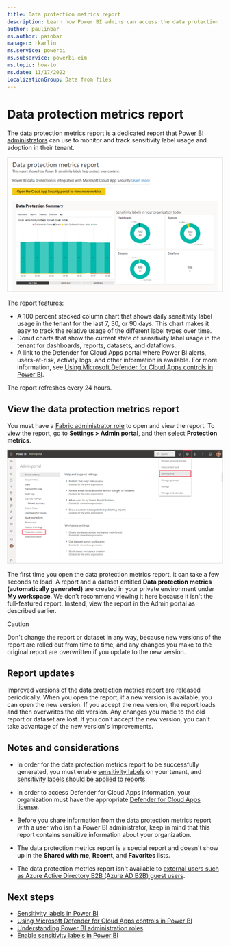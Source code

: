 ```yaml
---
title: Data protection metrics report
description: Learn how Power BI admins can access the data protection metrics report in the Admin portal to view sensitivity label usage.
author: paulinbar
ms.author: painbar
manager: rkarlin
ms.service: powerbi
ms.subservice: powerbi-eim
ms.topic: how-to
ms.date: 11/17/2022
LocalizationGroup: Data from files
---
```

# Data protection metrics report

The data protection metrics report is a dedicated report that [Power BI administrators](../admin/service-admin-role.md) can use to monitor and track sensitivity label usage and adoption in their tenant.

![Screenshot of a Power Bi data protection metrics report showing column and donut charts.](./media/service-security-data-protection-metrics-report/protection-metrics-seven-days-1.png)

The report features:

* A 100 percent stacked column chart that shows daily sensitivity label usage in the tenant for the last 7, 30, or 90 days. This chart makes it easy to track the relative usage of the different label types over time.
* Donut charts that show the current state of sensitivity label usage in the tenant for dashboards, reports, datasets, and dataflows.
* A link to the Defender for Cloud Apps portal where Power BI alerts, users-at-risk, activity logs, and other information is available. For more information, see [Using Microsoft Defender for Cloud Apps controls in Power BI](./service-security-using-defender-for-cloud-apps-controls.md).

The report refreshes every 24 hours.

## View the data protection metrics report

You must have a [Fabric administrator role](../admin/service-admin-role.md) to open and view the report.
To view the report, go to **Settings > Admin portal**, and then select **Protection metrics**.

![Screenshot showing the Power BI Admin portal. Admin portal and Protection metrics are highlighted.](./media/service-security-data-protection-metrics-report/protection-metrics-admin-portal.png)

The first time you open the data protection metrics report, it can take a few seconds to load. A report and a dataset entitled **Data protection metrics (automatically generated)** are created in your private environment under **My workspace**. We don't recommend viewing it here because it isn't the full-featured report. Instead, view the report in the Admin portal as described earlier.

> [!CAUTION]
> Don't change the report or dataset in any way, because new versions of the report are rolled out from time to time, and any changes you make to the original report are overwritten if you update to the new version.

## Report updates

Improved versions of the data protection metrics report are released periodically. When you open the report, if a new version is available, you can open the new version. If you accept the new version, the report loads and then overwrites the old version. Any changes you made to the old report or dataset are lost. If you don't accept the new version, you can't take advantage of the new version's improvements.

## Notes and considerations

* In order for the data protection metrics report to be successfully generated, you must enable [sensitivity labels](./service-security-enable-data-sensitivity-labels.md) on your tenant, and [sensitivity labels should be applied to reports](./service-security-apply-data-sensitivity-labels.md).
* In order to access Defender for Cloud Apps information, your organization must have the appropriate [Defender for Cloud Apps license](./service-security-using-defender-for-cloud-apps-controls.md#defender-for-cloud-apps-licensing).
* Before you share information from the data protection metrics report with a user who isn't a Power BI administrator, keep in mind that this report contains sensitive information about your organization.
* The data protection metrics report is a special report and doesn't show up in the **Shared with me**, **Recent**, and **Favorites** lists.

* The data protection metrics report isn't available to [external users such as Azure Active Directory B2B (Azure AD B2B) guest users](./service-admin-azure-ad-b2b.md).

## Next steps

* [Sensitivity labels in Power BI](./service-security-sensitivity-label-overview.md)
* [Using Microsoft Defender for Cloud Apps controls in Power BI](service-security-using-defender-for-cloud-apps-controls.md)
* [Understanding Power BI administration roles](../admin/service-admin-role.md)
* [Enable sensitivity labels in Power BI](service-security-enable-data-sensitivity-labels.md)
